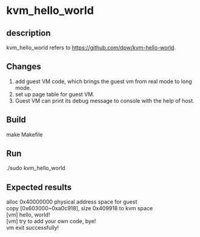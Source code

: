 
# kvm_hello_world

## description
kvm_hello_world refers to https://github.com/dpw/kvm-hello-world.

## Changes
1. add guest VM code, which brings the guest vm from real mode to
long mode.
2. set up page table for guest VM.
3. Guest VM can print its debug message to console with the help of host.

## Build
make Makefile

## Run
./sudo kvm_hello_world

## Expected results
alloc 0x40000000 physical address space for guest  
copy [0x603000~0xa0c918], size 0x409918 to kvm space  
[vm] hello, world!  
[vm] try to add your own code, bye!  
vm exit successfully!  
